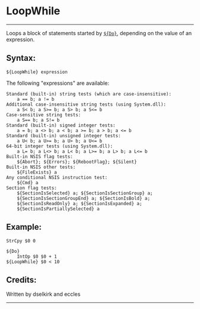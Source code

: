 # LoopWhile

---

Loops a block of statements started by [`${Do}`][1], depending on the value of an expression.

## Syntax:

	${LoopWhile} expression

The following "expressions" are available:

	Standard (built-in) string tests (which are case-insensitive):
	 	a == b; a != b
	Additional case-insensitive string tests (using System.dll):
	 	a S< b; a S>= b; a S> b; a S<= b
	Case-sensitive string tests:
	 	a S== b; a S!= b
	Standard (built-in) signed integer tests:
	 	a = b; a <> b; a < b; a >= b; a > b; a <= b
	Standard (built-in) unsigned integer tests:
	 	a U< b; a U>= b; a U> b; a U<= b
	64-bit integer tests (using System.dll):
		a L= b; a L<> b; a L< b; a L>= b; a L> b; a L<= b
	Built-in NSIS flag tests:
		${Abort}; ${Errors}; ${RebootFlag}; ${Silent}
	Built-in NSIS other tests:
		${FileExists} a
	Any conditional NSIS instruction test:
		${Cmd} a
	Section flag tests:
		${SectionIsSelected} a; ${SectionIsSectionGroup} a;
		${SectionIsSectionGroupEnd} a; ${SectionIsBold} a;
		${SectionIsReadOnly} a; ${SectionIsExpanded} a;
		${SectionIsPartiallySelected} a

## Example:

	StrCpy $0 0

	${Do}
		IntOp $0 $0 + 1
	${LoopWhile} $0 < 10

## Credits:

Written by dselkirk and eccles

---

[1]: Do.md
